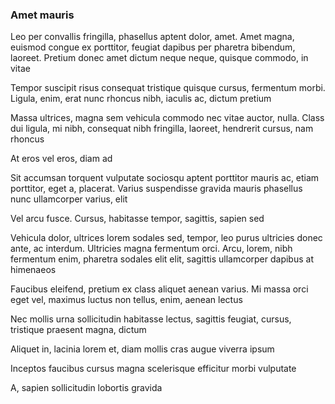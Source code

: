 ### Amet mauris

Leo per convallis fringilla, phasellus aptent dolor, amet. Amet magna, euismod congue ex porttitor, feugiat dapibus per pharetra bibendum, laoreet. Pretium donec amet dictum neque neque, quisque commodo, in vitae

Tempor suscipit risus consequat tristique quisque cursus, fermentum morbi. Ligula, enim, erat nunc rhoncus nibh, iaculis ac, dictum pretium

Massa ultrices, magna sem vehicula commodo nec vitae auctor, nulla. Class dui ligula, mi nibh, consequat nibh fringilla, laoreet, hendrerit cursus, nam rhoncus

At eros vel eros, diam ad

Sit accumsan torquent vulputate sociosqu aptent porttitor mauris ac, etiam porttitor, eget a, placerat. Varius suspendisse gravida mauris phasellus nunc ullamcorper varius, elit

Vel arcu fusce. Cursus, habitasse tempor, sagittis, sapien sed

Vehicula dolor, ultrices lorem sodales sed, tempor, leo purus ultricies donec ante, ac interdum. Ultricies magna fermentum orci. Arcu, lorem, nibh fermentum enim, pharetra sodales elit elit, sagittis ullamcorper dapibus at himenaeos

Faucibus eleifend, pretium ex class aliquet aenean varius. Mi massa orci eget vel, maximus luctus non tellus, enim, aenean lectus

Nec mollis urna sollicitudin habitasse lectus, sagittis feugiat, cursus, tristique praesent magna, dictum

Aliquet in, lacinia lorem et, diam mollis cras augue viverra ipsum

Inceptos faucibus cursus magna scelerisque efficitur morbi vulputate

A, sapien sollicitudin lobortis gravida


